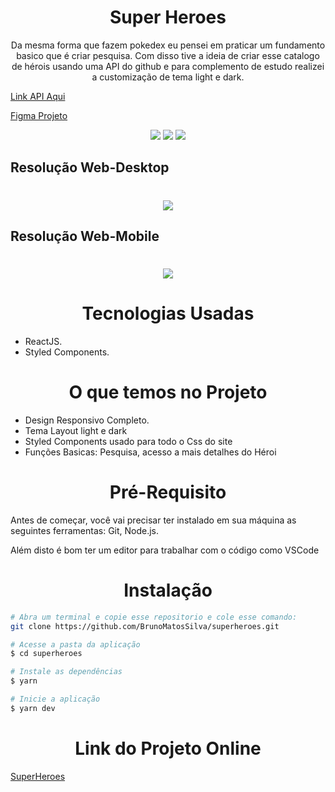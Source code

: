 <h1 align="center">Super Heroes</h1>
<p align="center">Da mesma forma que fazem pokedex eu pensei em praticar um fundamento basico que é criar pesquisa. Com disso tive a ideia de criar esse catalogo de hérois usando uma API do github e para complemento de estudo realizei a customização de tema light e dark.</p>

[Link API Aqui](https://github.com/akabab/superhero-api/tree/master/api)

[Figma Projeto](https://www.figma.com/file/WCheqGTaBak5FJEP2HKI1H/SuperHeroes-Mobile?node-id=0%3A1)

<div align="center"><img src="https://img.shields.io/github/issues/BrunoMatosSilva/superheroes" />
<img src="https://img.shields.io/github/forks/BrunoMatosSilva/superheroes" />
<img src="https://img.shields.io/github/stars/BrunoMatosSilva/superheroes" /></div>

## Resolução Web-Desktop

<h1 align="center">
<img src="https://s9.gifyu.com/images/superheronav.gif" />
</h1>

## Resolução Web-Mobile

<h1 align="center">
<img src="https://s9.gifyu.com/images/superhetonavmobile.gif" />
</h1>

<h1 align="center">Tecnologias Usadas</h1>
<ul>
<li>ReactJS.</li>
<li>Styled Components.</li>
</ul>

<h1 align="center">O que temos no Projeto</h1>
<ul>
<li>Design Responsivo Completo.</li>
<li>Tema Layout light e dark</li>
<li>Styled Components usado para todo o Css do site</li>
<li>Funções Basicas: Pesquisa, acesso a mais detalhes do Héroi</li>
</ul>

<h1 align="center">Pré-Requisito</h1>

<p>Antes de começar, você vai precisar ter instalado em sua máquina as seguintes ferramentas:
Git, Node.js.</p>
<p>Além disto é bom ter um editor para trabalhar com o código como VSCode</p>

<h1 align="center">Instalação</h1>

```bash
# Abra um terminal e copie esse repositorio e cole esse comando:
git clone https://github.com/BrunoMatosSilva/superheroes.git 

# Acesse a pasta da aplicação
$ cd superheroes

# Instale as dependências
$ yarn

# Inicie a aplicação
$ yarn dev
```

<h1 align="center">Link do Projeto Online</h1>

[SuperHeroes](https://superheroes-ten.vercel.app)
